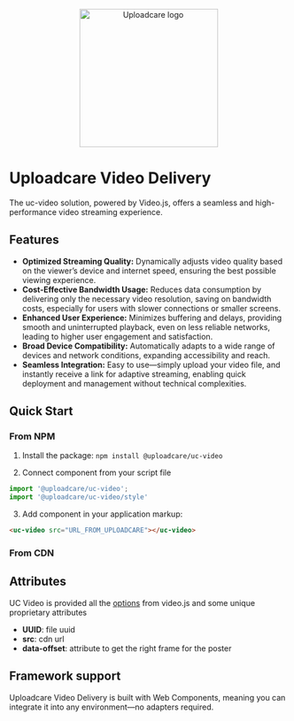 <p align="center">
  <a href="https://uploadcare.com/?ref=react-uploader">
    <picture>
      <source media="(prefers-color-scheme: light)" srcset="https://ucarecdn.com/1b4714cd-53be-447b-bbde-e061f1e5a22f/logosafespacetransparent.svg">
      <source media="(prefers-color-scheme: dark)" srcset="https://ucarecdn.com/3b610a0a-780c-4750-a8b4-3bf4a8c90389/logotransparentinverted.svg">
      <img width=250 alt="Uploadcare logo" src="https://ucarecdn.com/1b4714cd-53be-447b-bbde-e061f1e5a22f/logosafespacetransparent.svg">
    </picture>
  </a>
</p>

# Uploadcare Video Delivery
The uc-video solution, powered by Video.js, offers a seamless and high-performance video streaming experience.

## Features
- **Optimized Streaming Quality:** Dynamically adjusts video quality based on the viewer’s device and internet speed, ensuring the best possible viewing experience.
- **Cost-Effective Bandwidth Usage:** Reduces data consumption by delivering only the necessary video resolution, saving on bandwidth costs, especially for users with slower connections or smaller screens.
- **Enhanced User Experience:** Minimizes buffering and delays, providing smooth and uninterrupted playback, even on less reliable networks, leading to higher user engagement and satisfaction.
- **Broad Device Compatibility:** Automatically adapts to a wide range of devices and network conditions, expanding accessibility and reach.
- **Seamless Integration:** Easy to use—simply upload your video file, and instantly receive a link for adaptive streaming, enabling quick deployment and management without technical complexities.

## Quick Start

### From NPM
1. Install the package: `npm install @uploadcare/uc-video`

2. Connect component from your script file

```js
import '@uploadcare/uc-video';
import '@uploadcare/uc-video/style'
```

3. Add component in your application markup:
```html
<uc-video src="URL_FROM_UPLOADCARE"></uc-video>
```

### From CDN

## Attributes
UC Video is provided all the [options][video-js-options] from video.js and some unique proprietary attributes

- **UUID**: file uuid
- **src**: cdn url
- **data-offset**: attribute to get the right frame for the poster

## Framework support
Uploadcare Video Delivery is built with Web Components, meaning you can integrate it into any environment—no adapters required.

[video-js-options]: https://videojs.com/guides/options/